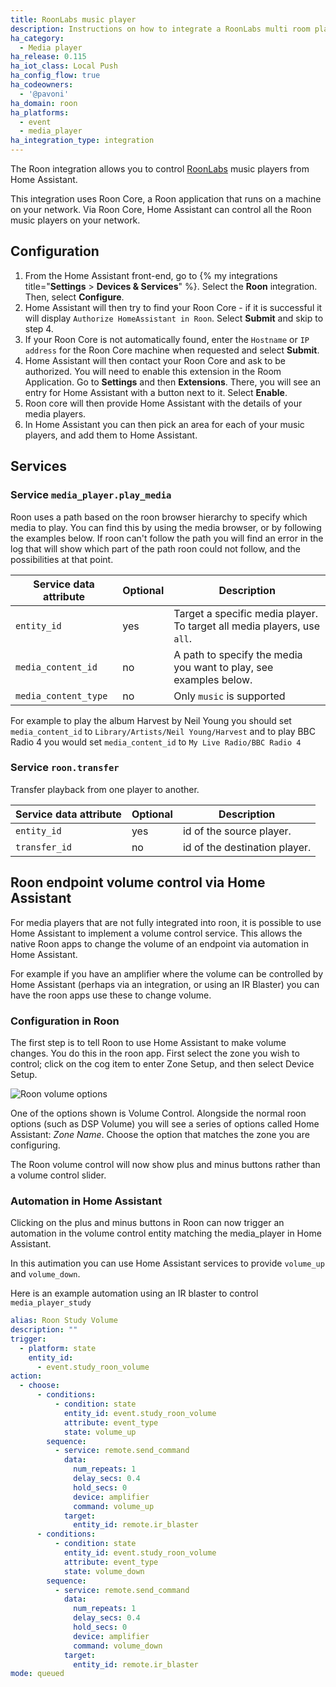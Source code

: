 ```yaml
---
title: RoonLabs music player
description: Instructions on how to integrate a RoonLabs multi room player into Home Assistant.
ha_category:
  - Media player
ha_release: 0.115
ha_iot_class: Local Push
ha_config_flow: true
ha_codeowners:
  - '@pavoni'
ha_domain: roon
ha_platforms:
  - event
  - media_player
ha_integration_type: integration
---
```


The Roon integration allows you to control [RoonLabs](https://roonlabs.com/) music players from Home Assistant.

This integration uses Roon Core, a Roon application that runs on a machine on your network. Via Roon Core, Home Assistant can control all the Roon music players on your network.

## Configuration

1. From the Home Assistant front-end, go to {% my integrations title="**Settings** > **Devices & Services**" %}. Select the **Roon** integration. Then, select **Configure**.
2. Home Assistant will then try to find your Roon Core - if it is successful it will display `Authorize HomeAssistant in Roon`. Select **Submit** and skip to step 4.
3. If your Roon Core is not automatically found, enter the `Hostname` or `IP address` for the Roon Core machine when requested and select **Submit**.
4. Home Assistant will then contact your Roon Core and ask to be authorized. You will need to enable this extension in the Room Application. Go to **Settings** and then **Extensions**. There, you will see an entry for Home Assistant with a button next to it. Select **Enable**.
5. Roon core will then provide Home Assistant with the details of your media players.
6. In Home Assistant you can then pick an area for each of your music players, and add them to Home Assistant.

## Services

### Service `media_player.play_media`

Roon uses a path based on the roon browser hierarchy to specify which media to play. You can find this by using the media browser, or by following the examples below. If roon can't follow the path you will find an error in the log that will show which part of the path roon could not follow, and the possibilities at that point.

| Service data attribute | Optional | Description                                                             |
| ---------------------- | -------- | ----------------------------------------------------------------------- |
| `entity_id`            | yes      | Target a specific media player. To target all media players, use `all`. |
| `media_content_id`     | no       | A path to specify the media you want to play, see examples below.       |
| `media_content_type`   | no       | Only `music` is supported                                               |

 For example to play the album Harvest by Neil Young you should set `media_content_id` to `Library/Artists/Neil Young/Harvest` and to play BBC Radio 4 you would set `media_content_id` to `My Live Radio/BBC Radio 4`

### Service `roon.transfer`

Transfer playback from one player to another.

| Service data attribute | Optional | Description                   |
| ---------------------- | -------- | ----------------------------- |
| `entity_id`            | yes      | id of the source player.      |
| `transfer_id`          | no       | id of the destination player. |

## Roon endpoint volume control via Home Assistant

For media players that are not fully integrated into roon, it is possible to use Home Assistant to implement a volume control service. This allows the native Roon apps to change the volume of an endpoint via automation in Home Assistant.

For example if you have an amplifier where the volume can be controlled by Home Assistant (perhaps via an integration, or using an IR Blaster) you can have the roon apps use these to change volume.

### Configuration in Roon

The first step is to tell Roon to use Home Assistant to make volume changes. You do this in the roon app. First select the zone you wish to control; click on the cog item to enter Zone Setup, and then select Device Setup.

![Roon volume options](/images/integrations/roon/roon_volume_options.png)

One of the options shown is Volume Control. Alongside the normal roon options (such as DSP Volume) you will see a series of options called Home Assistant: *Zone Name*. Choose the option that matches the zone you are configuring.

The Roon volume control will now show plus and minus buttons rather than a volume control slider.

### Automation in Home Assistant

Clicking on the plus and minus buttons in Roon can now trigger an automation in the volume control entity matching the media_player in Home Assistant.

In this autimation you can use Home Assistant services to provide `volume_up` and `volume_down`.

Here is an example automation using an IR blaster to control `media_player_study`

```yaml
alias: Roon Study Volume
description: ""
trigger:
  - platform: state
    entity_id:
      - event.study_roon_volume
action:
  - choose:
      - conditions:
          - condition: state
            entity_id: event.study_roon_volume
            attribute: event_type
            state: volume_up
        sequence:
          - service: remote.send_command
            data:
              num_repeats: 1
              delay_secs: 0.4
              hold_secs: 0
              device: amplifier
              command: volume_up
            target:
              entity_id: remote.ir_blaster
      - conditions:
          - condition: state
            entity_id: event.study_roon_volume
            attribute: event_type
            state: volume_down
        sequence:
          - service: remote.send_command
            data:
              num_repeats: 1
              delay_secs: 0.4
              hold_secs: 0
              device: amplifier
              command: volume_down
            target:
              entity_id: remote.ir_blaster
mode: queued

```

